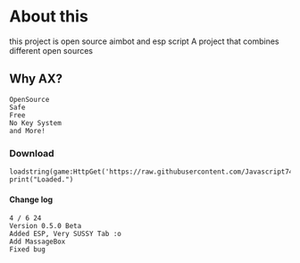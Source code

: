 # About this
this project is open source aimbot and esp script
A project that combines different open sources

## Why AX?
```
OpenSource
Safe
Free
No Key System
and More!
```
### Download

```
loadstring(game:HttpGet('https://raw.githubusercontent.com/Javascript743/AX/main/AXLUA'))
print("Loaded.")
```

#### Change log
```
4 / 6 24
Version 0.5.0 Beta
Added ESP, Very SUSSY Tab :o
Add MassageBox
Fixed bug
```
